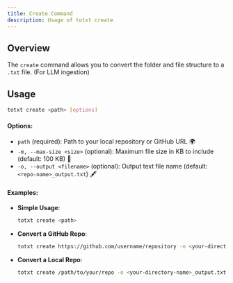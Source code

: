 ```yaml
---
title: Create Command
description: Usage of totxt create
---
```


## Overview

The `create` command allows you to convert the folder and file structure to a `.txt` file. (For LLM ingestion)

## Usage

```bash
totxt create <path> [options]
```

#### Options:

- `path` (required): Path to your local repository or GitHub URL 🌍
- `-m, --max-size <size>` (optional): Maximum file size in KB to include (default: 100 KB) 📏
- `-o, --output <filename>` (optional): Output text file name (default: `<repo-name>_output.txt`) 🖋️

#### Examples:

- **Simple Usage**:
  ```bash
  totxt create <path>
  ```
- **Convert a GitHub Repo**:
  ```bash
  totxt create https://github.com/username/repository -o <your-directory-name>_output.txt
  ```
- **Convert a Local Repo**:
  ```bash
  totxt create /path/to/your/repo -o <your-directory-name>_output.txt
  ```
